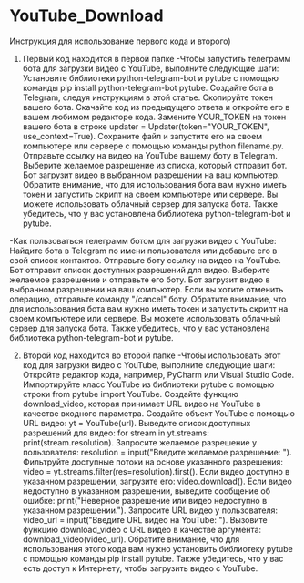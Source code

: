 # YouTube_Download

Инструкция для использование первого кода и второго)

1) Первый код находится в первой папке
  -Чтобы запустить телеграмм бота для загрузки видео с YouTube, выполните следующие шаги:
  Установите библиотеки python-telegram-bot и pytube с помощью команды pip install python-telegram-bot pytube.
  Создайте бота в Telegram, следуя инструкциям в этой статье.
  Скопируйте токен вашего бота.
  Скачайте код из предыдущего ответа и откройте его в вашем любимом редакторе кода.
  Замените YOUR_TOKEN на токен вашего бота в строке updater = Updater(token="YOUR_TOKEN", use_context=True).
  Сохраните файл и запустите его на своем компьютере или сервере с помощью команды python filename.py.
  Отправьте ссылку на видео на YouTube вашему боту в Telegram.
  Выберите желаемое разрешение из списка, который отправит бот.
  Бот загрузит видео в выбранном разрешении на ваш компьютер.
  Обратите внимание, что для использования бота вам нужно иметь токен и запустить скрипт на своем компьютере или сервере. Вы можете использовать облачный сервер для запуска бота. Также убедитесь, что у вас установлена библиотека python-telegram-bot и pytube.

  -Как пользоваться телеграмм ботом для загрузки видео с YouTube:
  Найдите бота в Telegram по имени пользователя или добавьте его в свой список контактов.
  Отправьте боту ссылку на видео на YouTube.
  Бот отправит список доступных разрешений для видео.
  Выберите желаемое разрешение и отправьте его боту.
  Бот загрузит видео в выбранном разрешении на ваш компьютер.
  Если вы хотите отменить операцию, отправьте команду "/cancel" боту.
  Обратите внимание, что для использования бота вам нужно иметь токен и запустить скрипт на своем компьютере или сервере. Вы можете использовать облачный сервер для запуска бота. Также убедитесь, что у вас установлена библиотека python-telegram-bot и pytube.


2) Второй код находится во второй папке
  -Чтобы использовать этот код для загрузки видео с YouTube, выполните следующие шаги:
  Откройте редактор кода, например, PyCharm или Visual Studio Code.
  Импортируйте класс YouTube из библиотеки pytube с помощью строки from pytube import YouTube.
  Создайте функцию download_video, которая принимает URL видео на YouTube в качестве входного параметра.
  Создайте объект YouTube с помощью URL видео: yt = YouTube(url).
  Выведите список доступных разрешений для видео: for stream in yt.streams: print(stream.resolution).
  Запросите желаемое разрешение у пользователя: resolution = input("Введите желаемое разрешение: ").
  Фильтруйте доступные потоки на основе указанного разрешения: video = yt.streams.filter(res=resolution).first().
  Если видео доступно в указанном разрешении, загрузите его: video.download().
  Если видео недоступно в указанном разрешении, выведите сообщение об ошибке: print("Неверное разрешение или видео недоступно в указанном разрешении.").
  Запросите URL видео у пользователя: video_url = input("Введите URL видео на YouTube: ").
  Вызовите функцию download_video с URL видео в качестве аргумента: download_video(video_url).
  Обратите внимание, что для использования этого кода вам нужно установить библиотеку pytube с помощью команды pip install pytube. Также убедитесь, что у вас есть доступ к Интернету, чтобы загрузить видео с YouTube.
